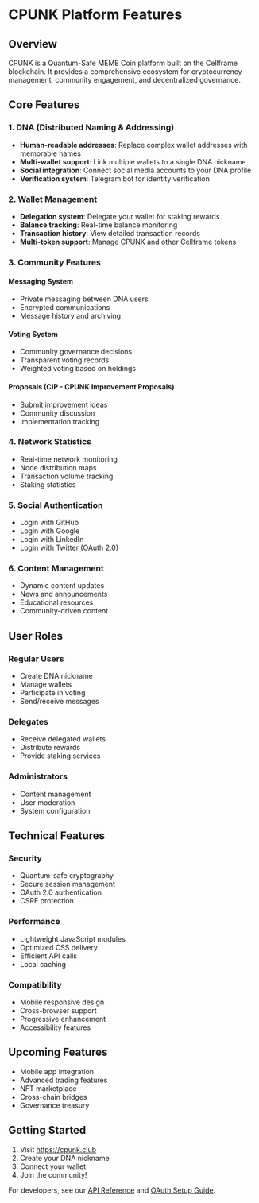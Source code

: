 # CPUNK Platform Features

## Overview

CPUNK is a Quantum-Safe MEME Coin platform built on the Cellframe blockchain. It provides a comprehensive ecosystem for cryptocurrency management, community engagement, and decentralized governance.

## Core Features

### 1. DNA (Distributed Naming & Addressing)
- **Human-readable addresses**: Replace complex wallet addresses with memorable names
- **Multi-wallet support**: Link multiple wallets to a single DNA nickname
- **Social integration**: Connect social media accounts to your DNA profile
- **Verification system**: Telegram bot for identity verification

### 2. Wallet Management
- **Delegation system**: Delegate your wallet for staking rewards
- **Balance tracking**: Real-time balance monitoring
- **Transaction history**: View detailed transaction records
- **Multi-token support**: Manage CPUNK and other Cellframe tokens

### 3. Community Features

#### Messaging System
- Private messaging between DNA users
- Encrypted communications
- Message history and archiving

#### Voting System
- Community governance decisions
- Transparent voting records
- Weighted voting based on holdings

#### Proposals (CIP - CPUNK Improvement Proposals)
- Submit improvement ideas
- Community discussion
- Implementation tracking

### 4. Network Statistics
- Real-time network monitoring
- Node distribution maps
- Transaction volume tracking
- Staking statistics

### 5. Social Authentication
- Login with GitHub
- Login with Google
- Login with LinkedIn
- Login with Twitter (OAuth 2.0)

### 6. Content Management
- Dynamic content updates
- News and announcements
- Educational resources
- Community-driven content

## User Roles

### Regular Users
- Create DNA nickname
- Manage wallets
- Participate in voting
- Send/receive messages

### Delegates
- Receive delegated wallets
- Distribute rewards
- Provide staking services

### Administrators
- Content management
- User moderation
- System configuration

## Technical Features

### Security
- Quantum-safe cryptography
- Secure session management
- OAuth 2.0 authentication
- CSRF protection

### Performance
- Lightweight JavaScript modules
- Optimized CSS delivery
- Efficient API calls
- Local caching

### Compatibility
- Mobile responsive design
- Cross-browser support
- Progressive enhancement
- Accessibility features

## Upcoming Features

- Mobile app integration
- Advanced trading features
- NFT marketplace
- Cross-chain bridges
- Governance treasury

## Getting Started

1. Visit https://cpunk.club
2. Create your DNA nickname
3. Connect your wallet
4. Join the community!

For developers, see our [API Reference](API_REFERENCE.md) and [OAuth Setup Guide](OAUTH_SETUP.md).